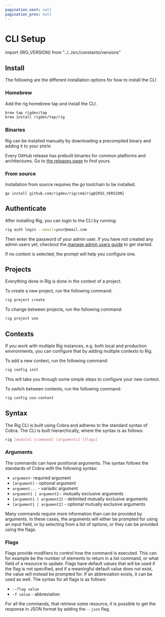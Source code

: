```yaml
---
pagination_next: null
pagination_prev: null
---
```


# CLI Setup
import {RIG_VERSION} from "../../src/constants/versions"

## Install

The following are the different installation options for how to install the CLI

### Homebrew

Add the rig homebrew tap and install the CLI.

```bash
brew tap rigdev/tap
brew install rigdev/tap/rig
```

### Binaries
Rig can be installed manually by downloading a precompiled binary and adding
it to your `$PATH`

Every GitHub release has prebuilt binaries for common platforms and
architectures. Go to [the releases
page](https://github.com/rigdev/rig/releases) to find yours.

### From source
Installation from source requires the go toolchain to be installed.

<pre><code className="language-bash">go install github.com/rigdev/rig/cmd/rig@{RIG_VERSION}</code></pre>

## Authenticate
After installing Rig, you can login to the CLI by running:

```bash
rig auth login --email=your@email.com
```

Then enter the password of your admin user. If you have not created any admin users yet, checkout the [manage admin users guide](/cluster/manage-admin-users) to get started.

If no context is selected, the prompt will help you configure one.

## Projects
Everything done in Rig is done in the context of a project.

To create a new project, run the following command:
```bash
rig project create
```

To change between projects, run the following command:
```bash
rig project use
```

## Contexts
If you work with multiple Rig instances, e.g. both local and production environments, you can configure that by adding multiple contexts to Rig.

To add a new context, run the following command:
```bash
rig config init
```

This will take you through some simple steps to configure your new context.

To switch between contexts, run the following command:
```bash
rig config use-context
```

## Syntax
The Rig CLI is built using Cobra and adheres to the standard syntax of Cobra. The CLI is built hierarchically, where the syntax is as follows:

```sh
rig [module] [command] [arguments] [flags]
```

### Arguments
The commands can have positional arguments. The syntax follows the standards of Cobra with the following syntax:
- `argument`- required argument
- `[argument]` - optional argument
- `argument...` - variadic argument
- `argument1 | argument2` - mutually exclusive arguments
- `{argument1 | argument2}` - delimited mutually exclusive arguments
- `[argument1 | argument2]` - optional mutually exclusive arguments

Many commands require more information than can be provided by arguments. In these cases, the arguments will either be prompted for using an input field, or by selecting from a list of options, or they can be provided using the flags.

### Flags
Flags provide modifiers to control how the command is executed. This can for example be the number of elements to return in a list command, or what field of a resource to update. Flags have default values that will be used if the flag is not specified, and if a meaningful default value does not exist, the value will instead be prompted for. If an abbreviation exists, it can be used as well. The syntax for all flags is as follows:
- `--flag value`
- `-f value` - abbreviation

For all the commands, that retrieve some resource, it is possible to get the response in JSON format by adding the `--json` flag.


